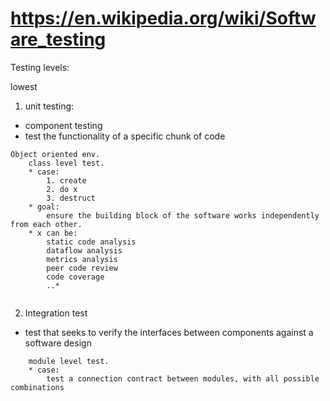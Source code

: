 
# https://en.wikipedia.org/wiki/Software_testing

Testing levels:

lowest

1. unit testing: 
 * component testing
 * test the functionality of a specific chunk of code
 
```
Object oriented env.
    class level test.
    * case:
        1. create
        2. do x
        3. destruct
    * goal:
        ensure the building block of the software works independently from each other.
    * x can be:
        static code analysis
        dataflow analysis
        metrics analysis
        peer code review
        code coverage
        ..* 
    
```
2. Integration test        
 *  test that seeks to verify the interfaces between components against a software design

```
    module level test.
    * case: 
        test a connection contract between modules, with all possible combinations
        
    
   